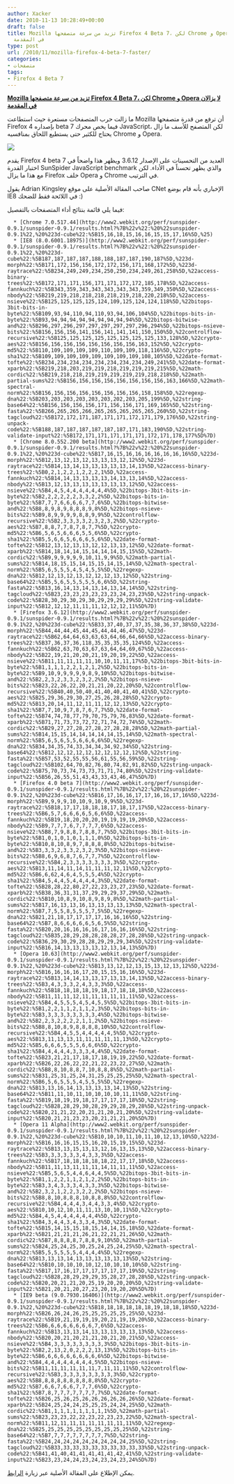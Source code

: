 ```yaml
---
author: Xacker
date: 2010-11-13 10:28:49+00:00
draft: false
title: Mozilla تزيد من سرعة متصفحها Firefox 4 Beta 7، لكن Chrome و Opera لا يزالان
  في المقدمة
type: post
url: /2010/11/mozilla-firefox-4-beta-7-faster/
categories:
- متصفحات
tags:
- Firefox 4 Beta 7
---
```


**[Mozilla تزيد من سرعة متصفحها Firefox 4 Beta 7، لكن Chrome و Opera لا يزالان في المقدمة](http://www.it-scoop.com/2010/11/mozilla-firefox-4-beta-7-faster)**




ما زالت حرب المتصفحات مستعرة حيث استطاعت Mozilla أن ترفع من قدرة متصفحها Firefox بإصداره 4 beta 7 فيما يخص محرك JavaScript، لكن المتصفح للأسف ما زال يحتاج للكثير حتى يستطيع اللحاق بمنافسيه Chrome و Opera.


[![](http://www.it-scoop.com/wp-content/uploads/2010/11/12-11-2010-11-41-37_sm.png)
](http://www.it-scoop.com/2010/11/mozilla-firefox-4-beta-7-faster)

يقدم Firefox 4 beta 7 العديد من التحسينات على الإصدار 3.6.12 ويظهر هذا واضحاً في اختبار القدرة SunSpider JavaScript benchmark والذي يظهر تحسناً في الأداء. لكن مع هذا ما يزال Firefox خلف Opera و Chrome في الترتيب.

[](http://www.it-scoop.com/2010/11/mozilla-firefox-4-beta-7-faster)

يقول Adrian Kingsley صاحب المقالة الأصلية على موقع CNet الإخباري بأنه قام بوضع IE8 في اللائحة فقط للضحك :)

فيما يلي قائمة بنتائج أداء المتصفحات بالتفصيل:



	  * [Chrome 7.0.517.44](http://www2.webkit.org/perf/sunspider-0.9.1/sunspider-0.9.1/results.html?%7B%22v%22:%20%22sunspider-0.9.1%22,%20%223d-cube%22:%5B15,16,18,15,16,16,15,15,17,16%5D,%25)
	  * [IE8 (8.0.6001.18975)](http://www2.webkit.org/perf/sunspider-0.9.1/sunspider-0.9.1/results.html?%7B%22v%22:%20%22sunspider-0.9.1%22,%20%223d-cube%22:%5B187,187,187,187,188,188,187,187,190,187%5D,%223d-morph%22:%5B171,172,156,156,172,172,156,171,168,172%5D,%223d-raytrace%22:%5B234,249,249,234,250,250,234,249,261,258%5D,%22access-binary-trees%22:%5B172,171,171,156,171,171,172,172,185,178%5D,%22access-fannkuch%22:%5B343,359,343,343,343,343,343,359,349,350%5D,%22access-nbody%22:%5B219,219,218,218,218,218,219,218,220,218%5D,%22access-nsieve%22:%5B125,125,125,125,124,109,125,124,124,118%5D,%22bitops-3bit-bits-in-byte%22:%5B109,93,94,110,94,110,93,94,106,104%5D,%22bitops-bits-in-byte%22:%5B93,94,94,94,94,94,94,94,94,94%5D,%22bitops-bitwise-and%22:%5B296,297,296,297,297,297,297,297,296,294%5D,%22bitops-nsieve-bits%22:%5B156,156,156,141,156,141,141,141,150,150%5D,%22controlflow-recursive%22:%5B125,125,125,125,125,125,125,125,133,128%5D,%22crypto-aes%22:%5B156,156,156,156,156,156,156,156,163,152%5D,%22crypto-md5%22:%5B110,109,109,109,109,110,109,109,118,116%5D,%22crypto-sha1%22:%5B109,109,109,109,109,109,109,109,108,105%5D,%22date-format-tofte%22:%5B234,234,234,234,234,234,234,234,249,241%5D,%22date-format-xparb%22:%5B219,218,203,219,219,218,219,219,219,215%5D,%22math-cordic%22:%5B219,218,218,219,219,219,219,219,218,218%5D,%22math-partial-sums%22:%5B156,156,156,156,156,156,156,156,163,166%5D,%22math-spectral-norm%22:%5B156,156,156,156,156,156,156,156,158,158%5D,%22regexp-dna%22:%5B203,203,203,203,203,203,202,203,205,199%5D,%22string-base64%22:%5B156,156,156,156,171,156,156,171,169,165%5D,%22string-fasta%22:%5B266,265,265,266,265,265,265,265,265,260%5D,%22string-tagcloud%22:%5B172,172,171,187,171,171,172,171,179,176%5D,%22string-unpack-code%22:%5B188,187,187,187,187,187,187,171,183,190%5D,%22string-validate-input%22:%5B172,171,171,171,171,171,172,171,178,177%5D%7D)
	  * [Chrome 8.0.552.200 beta](http://www2.webkit.org/perf/sunspider-0.9.1/sunspider-0.9.1/results.html?%7B%22v%22:%20%22sunspider-0.9.1%22,%20%223d-cube%22:%5B17,16,15,16,16,16,16,16,16,16%5D,%223d-morph%22:%5B12,13,12,13,12,13,13,13,12,12%5D,%223d-raytrace%22:%5B14,13,14,13,13,13,13,13,14,13%5D,%22access-binary-trees%22:%5B0,2,1,2,2,1,2,2,2,1%5D,%22access-fannkuch%22:%5B14,14,13,13,13,13,14,13,13,14%5D,%22access-nbody%22:%5B13,12,13,13,13,13,13,13,13,12%5D,%22access-nsieve%22:%5B4,4,5,4,4,4,4,4,4,4%5D,%22bitops-3bit-bits-in-byte%22:%5B2,2,2,2,2,2,3,3,2,2%5D,%22bitops-bits-in-byte%22:%5B7,7,7,6,6,6,6,7,7,6%5D,%22bitops-bitwise-and%22:%5B8,8,9,8,9,8,8,8,9,8%5D,%22bitops-nsieve-bits%22:%5B9,8,9,9,9,9,8,8,9,9%5D,%22controlflow-recursive%22:%5B2,3,3,3,3,2,3,2,3,2%5D,%22crypto-aes%22:%5B7,8,8,7,7,8,7,8,7,7%5D,%22crypto-md5%22:%5B6,5,6,5,6,6,6,5,5,6%5D,%22crypto-sha1%22:%5B5,5,6,6,5,6,6,6,5,6%5D,%22date-format-tofte%22:%5B12,13,12,13,13,12,12,13,13,12%5D,%22date-format-xparb%22:%5B14,18,14,14,15,14,14,14,15,15%5D,%22math-cordic%22:%5B9,9,9,9,9,9,10,11,9,9%5D,%22math-partial-sums%22:%5B14,18,15,15,14,15,15,14,15,14%5D,%22math-spectral-norm%22:%5B5,6,5,5,5,4,5,4,5,5%5D,%22regexp-dna%22:%5B12,12,13,12,13,12,12,12,13,12%5D,%22string-base64%22:%5B5,5,6,5,5,5,5,5,6,6%5D,%22string-fasta%22:%5B13,16,14,13,14,13,14,13,14,14%5D,%22string-tagcloud%22:%5B23,23,23,23,23,23,23,24,23,23%5D,%22string-unpack-code%22:%5B28,30,29,30,29,30,29,29,29,29%5D,%22string-validate-input%22:%5B12,12,12,11,11,11,12,12,12,11%5D%7D)
	  * [Firefox 3.6.12](http://www2.webkit.org/perf/sunspider-0.9.1/sunspider-0.9.1/results.html?%7B%22v%22:%20%22sunspider-0.9.1%22,%20%223d-cube%22:%5B33,37,40,37,37,35,38,36,37,38%5D,%223d-morph%22:%5B44,44,44,45,44,45,44,44,46,47%5D,%223d-raytrace%22:%5B62,64,64,63,63,63,64,66,64,66%5D,%22access-binary-trees%22:%5B37,36,37,36,118,35,35,35,35,124%5D,%22access-fannkuch%22:%5B62,63,70,63,67,63,64,64,69,67%5D,%22access-nbody%22:%5B22,19,21,20,20,21,19,20,19,22%5D,%22access-nsieve%22:%5B11,11,11,11,11,10,10,11,11,17%5D,%22bitops-3bit-bits-in-byte%22:%5B1,1,1,1,2,2,1,2,1,2%5D,%22bitops-bits-in-byte%22:%5B9,10,9,9,9,9,9,8,9,10%5D,%22bitops-bitwise-and%22:%5B2,2,3,2,3,3,2,3,2,2%5D,%22bitops-nsieve-bits%22:%5B23,22,26,22,20,21,21,20,22,20%5D,%22controlflow-recursive%22:%5B40,40,50,40,41,40,40,41,40,41%5D,%22crypto-aes%22:%5B25,29,36,29,30,27,25,26,28,28%5D,%22crypto-md5%22:%5B13,20,14,11,12,11,11,12,12,13%5D,%22crypto-sha1%22:%5B7,7,10,9,7,8,7,6,7,7%5D,%22date-format-tofte%22:%5B74,74,78,77,79,70,75,79,76,83%5D,%22date-format-xparb%22:%5B71,71,73,73,72,72,71,74,72,74%5D,%22math-cordic%22:%5B29,27,27,28,27,28,27,28,28,28%5D,%22math-partial-sums%22:%5B14,15,15,14,14,14,14,14,15,14%5D,%22math-spectral-norm%22:%5B5,6,5,6,5,5,6,6,6,6%5D,%22regexp-dna%22:%5B34,34,35,74,33,34,34,34,92,34%5D,%22string-base64%22:%5B12,12,12,12,12,12,12,12,12,12%5D,%22string-fasta%22:%5B57,53,52,55,55,56,61,55,56,59%5D,%22string-tagcloud%22:%5B102,64,70,82,76,80,74,82,91,82%5D,%22string-unpack-code%22:%5B75,70,73,74,73,73,71,71,74,80%5D,%22string-validate-input%22:%5B56,26,55,51,43,43,33,43,46,47%5D%7D)
	  * [Firefox 4.0 beta 7](http://www2.webkit.org/perf/sunspider-0.9.1/sunspider-0.9.1/results.html?%7B%22v%22:%20%22sunspider-0.9.1%22,%20%223d-cube%22:%5B16,17,16,16,17,17,16,16,17,16%5D,%223d-morph%22:%5B9,9,9,9,10,10,9,10,9,9%5D,%223d-raytrace%22:%5B18,17,17,18,18,18,17,18,17,17%5D,%22access-binary-trees%22:%5B6,5,7,6,6,6,6,5,6,6%5D,%22access-fannkuch%22:%5B19,18,20,20,20,19,19,19,19,20%5D,%22access-nbody%22:%5B9,7,7,7,6,7,7,7,7,6%5D,%22access-nsieve%22:%5B8,7,9,8,8,7,8,8,7,7%5D,%22bitops-3bit-bits-in-byte%22:%5B1,0,1,0,1,0,1,1,1,0%5D,%22bitops-bits-in-byte%22:%5B10,8,10,8,9,7,8,8,8,8%5D,%22bitops-bitwise-and%22:%5B3,3,3,2,3,3,2,3,2,3%5D,%22bitops-nsieve-bits%22:%5B8,6,9,6,8,7,6,7,7,7%5D,%22controlflow-recursive%22:%5B4,2,3,3,3,3,3,3,3,3%5D,%22crypto-aes%22:%5B13,11,14,11,14,11,11,11,12,11%5D,%22crypto-md5%22:%5B6,6,62,4,6,4,5,5,5,4%5D,%22crypto-sha1%22:%5B4,5,4,4,5,4,4,4,4,3%5D,%22date-format-tofte%22:%5B28,28,22,80,27,22,23,23,27,23%5D,%22date-format-xparb%22:%5B38,36,31,31,37,29,29,29,37,29%5D,%22math-cordic%22:%5B10,10,8,9,10,8,9,8,9,8%5D,%22math-partial-sums%22:%5B17,16,13,13,16,13,13,13,13,13%5D,%22math-spectral-norm%22:%5B7,7,5,5,8,5,5,5,7,5%5D,%22regexp-dna%22:%5B21,21,18,17,17,17,17,16,16,16%5D,%22string-base64%22:%5B7,8,6,6,6,6,6,5,6,5%5D,%22string-fasta%22:%5B20,20,16,16,16,16,17,16,16,16%5D,%22string-tagcloud%22:%5B35,28,29,28,28,28,28,27,28,28%5D,%22string-unpack-code%22:%5B36,29,30,29,28,28,29,29,29,34%5D,%22string-validate-input%22:%5B16,14,13,13,13,13,12,13,14,13%5D%7D)
	  * [Opera 10.63](http://www2.webkit.org/perf/sunspider-0.9.1/sunspider-0.9.1/results.html?%7B%22v%22:%20%22sunspider-0.9.1%22,%20%223d-cube%22:%5B13,13,12,12,13,15,13,12,13,12%5D,%223d-morph%22:%5B16,16,16,16,17,20,15,15,16,16%5D,%223d-raytrace%22:%5B13,14,14,13,13,17,13,13,14,13%5D,%22access-binary-trees%22:%5B3,4,3,3,3,2,4,3,3,3%5D,%22access-fannkuch%22:%5B18,18,18,18,19,18,17,18,18,18%5D,%22access-nbody%22:%5B11,11,11,12,11,11,11,11,11,11%5D,%22access-nsieve%22:%5B4,4,5,5,5,4,5,4,5,5%5D,%22bitops-3bit-bits-in-byte%22:%5B1,2,2,1,1,2,1,1,2,3%5D,%22bitops-bits-in-byte%22:%5B3,3,3,3,3,3,3,3,3,4%5D,%22bitops-bitwise-and%22:%5B2,2,3,2,2,2,2,1,1,2%5D,%22bitops-nsieve-bits%22:%5B8,8,10,8,9,8,8,8,8,10%5D,%22controlflow-recursive%22:%5B4,4,5,5,4,4,4,4,4,5%5D,%22crypto-aes%22:%5B13,11,13,13,11,11,11,11,11,13%5D,%22crypto-md5%22:%5B5,6,6,6,5,5,5,6,6,6%5D,%22crypto-sha1%22:%5B4,4,4,4,4,3,3,3,4,4%5D,%22date-format-tofte%22:%5B23,21,21,17,18,17,18,19,19,22%5D,%22date-format-xparb%22:%5B26,22,26,22,22,21,22,23,22,27%5D,%22math-cordic%22:%5B8,8,10,8,8,7,10,8,8,8%5D,%22math-partial-sums%22:%5B31,25,31,25,24,31,25,25,25,25%5D,%22math-spectral-norm%22:%5B6,5,6,5,5,5,4,5,5,5%5D,%22regexp-dna%22:%5B13,13,16,14,13,13,13,13,14,13%5D,%22string-base64%22:%5B11,11,10,11,10,10,10,10,11,11%5D,%22string-fasta%22:%5B19,18,19,19,18,17,17,17,17,18%5D,%22string-tagcloud%22:%5B28,28,29,30,28,29,29,28,29,28%5D,%22string-unpack-code%22:%5B20,21,21,22,20,21,21,20,21,20%5D,%22string-validate-input%22:%5B20,21,21,23,23,20,21,21,21,20%5D%7D)
	  * [Opera 11 Alpha](http://www2.webkit.org/perf/sunspider-0.9.1/sunspider-0.9.1/results.html?%7B%22v%22:%20%22sunspider-0.9.1%22,%20%223d-cube%22:%5B10,10,10,11,10,11,10,12,13,10%5D,%223d-morph%22:%5B16,16,16,15,15,16,20,15,19,15%5D,%223d-raytrace%22:%5B13,13,15,13,13,12,16,13,15,13%5D,%22access-binary-trees%22:%5B3,3,3,3,3,3,4,3,3,3%5D,%22access-fannkuch%22:%5B17,18,18,18,18,18,22,17,17,18%5D,%22access-nbody%22:%5B11,11,13,11,11,11,14,11,11,11%5D,%22access-nsieve%22:%5B5,5,6,5,4,4,6,4,4,5%5D,%22bitops-3bit-bits-in-byte%22:%5B1,1,2,2,1,1,2,1,2,2%5D,%22bitops-bits-in-byte%22:%5B3,3,4,3,3,3,4,3,3,3%5D,%22bitops-bitwise-and%22:%5B2,3,2,1,2,2,3,2,2,2%5D,%22bitops-nsieve-bits%22:%5B8,8,10,8,8,8,10,8,8,8%5D,%22controlflow-recursive%22:%5B4,4,4,4,3,4,4,3,3,4%5D,%22crypto-aes%22:%5B10,10,12,10,11,11,13,10,10,11%5D,%22crypto-md5%22:%5B4,4,5,4,4,4,4,4,4,4%5D,%22crypto-sha1%22:%5B4,3,4,4,3,4,3,3,4,3%5D,%22date-format-tofte%22:%5B15,14,15,15,18,15,14,14,15,18%5D,%22date-format-xparb%22:%5B21,21,21,21,26,21,22,21,21,26%5D,%22math-cordic%22:%5B7,8,8,8,8,7,8,8,9,10%5D,%22math-partial-sums%22:%5B24,25,24,25,30,25,24,25,24,25%5D,%22math-spectral-norm%22:%5B5,5,5,5,5,5,4,4,4,4%5D,%22regexp-dna%22:%5B13,13,13,14,13,13,13,13,13,13%5D,%22string-base64%22:%5B10,10,10,10,10,12,10,10,10,10%5D,%22string-fasta%22:%5B17,17,16,17,17,17,17,17,17,19%5D,%22string-tagcloud%22:%5B28,28,29,29,29,35,28,27,28,28%5D,%22string-unpack-code%22:%5B20,20,21,21,20,25,19,20,20,20%5D,%22string-validate-input%22:%5B21,20,21,20,27,23,20,19,20,20%5D%7D)
	  * [IE9 beta (9.0.7930.16406)](http://www2.webkit.org/perf/sunspider-0.9.1/sunspider-0.9.1/results.html?%7B%22v%22:%20%22sunspider-0.9.1%22,%20%223d-cube%22:%5B18,18,18,18,18,18,19,18,18,18%5D,%223d-morph%22:%5B26,26,24,26,25,25,25,25,25,25%5D,%223d-raytrace%22:%5B19,21,19,19,19,20,21,19,19,20%5D,%22access-binary-trees%22:%5B6,6,6,6,6,6,6,6,7,6%5D,%22access-fannkuch%22:%5B13,13,13,14,13,13,13,13,13,13%5D,%22access-nbody%22:%5B20,20,21,20,21,21,20,21,20,21%5D,%22access-nsieve%22:%5B4,3,3,3,3,3,3,3,3,3%5D,%22bitops-3bit-bits-in-byte%22:%5B2,2,13,2,0,2,2,2,13,13%5D,%22bitops-bits-in-byte%22:%5B6,6,6,6,6,6,6,6,6,6%5D,%22bitops-bitwise-and%22:%5B4,4,4,4,4,4,4,4,4,5%5D,%22bitops-nsieve-bits%22:%5B11,11,11,11,11,11,7,11,11,11%5D,%22controlflow-recursive%22:%5B3,3,3,3,3,3,3,3,3,3%5D,%22crypto-aes%22:%5B8,8,8,8,8,8,8,8,8,8%5D,%22crypto-md5%22:%5B7,6,6,7,6,6,7,7,7,6%5D,%22crypto-sha1%22:%5B7,8,7,7,7,7,7,7,7,7%5D,%22date-format-tofte%22:%5B26,25,26,25,26,26,26,26,26,26%5D,%22date-format-xparb%22:%5B24,25,24,24,25,25,25,24,24,25%5D,%22math-cordic%22:%5B1,1,1,1,1,1,1,1,1,1%5D,%22math-partial-sums%22:%5B23,23,23,22,22,23,22,23,23,22%5D,%22math-spectral-norm%22:%5B11,12,11,11,11,11,11,11,11,11%5D,%22regexp-dna%22:%5B25,25,25,25,25,25,25,25,25,25%5D,%22string-base64%22:%5B7,7,7,7,7,7,7,7,7,7%5D,%22string-fasta%22:%5B24,24,24,24,24,24,24,24,24,25%5D,%22string-tagcloud%22:%5B33,33,33,33,33,33,33,33,33,33%5D,%22string-unpack-code%22:%5B41,41,40,41,41,41,41,41,42,41%5D,%22string-validate-input%22:%5B23,23,24,24,23,24,23,24,23,24%5D%7D)

يمكن الإطلاع على المقالة الأصلية عبر زيارة [الرابط](http://www.zdnet.com/blog/hardware/firefox-4-beta-7-fast-but-chrome-and-opera-are-faster/10325?tag=nl.e539).
